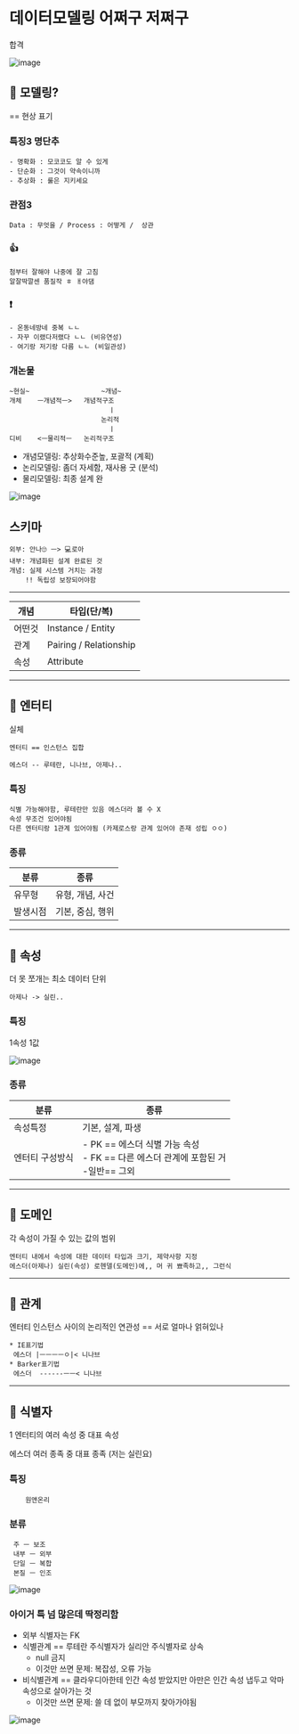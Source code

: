 # 데이터모델링 어쩌구 저쩌구
합격

![image](https://github.com/annamon/fsqld/assets/26790791/8c7feaae-1042-4652-aae5-5e585c1c253c)
## 🤨 모델링?
== 현상 표기
### 특징3 **명단추**
    - 명확화 : 모코코도 알 수 있게
    - 단순화 : 그것이 약속이니까
    - 추상화 : 룰은 지키세요
### 관점3
    Data : 무엇을 / Process : 어떻게 /  상관
### 👍
    첨부터 잘해야 나중에 잘 고침
    알잘딱깔센 품질작 ㅎ ㅐ야댐
### ❗
    - 온동네방네 중복 ㄴㄴ
    - 자꾸 이랬다저랬다 ㄴㄴ (비유연성)
    - 여기랑 저기랑 다름 ㄴㄴ (비일관성)
### 개논물
```
~현실~                  ~개념~
개체    ㅡ개념적ㅡ>   개념적구조
                         ㅣ
                       논리적
                         ㅣ
디비    <ㅡ물리적ㅡ   논리적구조
```

- 개념모델링: 추상화수준높, 포괄적 (계획)
- 논리모델링: 좀더 자세함, 재사용 굿 (분석)
- 물리모델링: 최종 설계 완

![image](https://github.com/annamon/fsqld/assets/26790791/e15b15b9-a33b-494a-8e09-274a072f6e7f)

## 스키마
    외부: 안나🙄 ㅡ> 💻로아
    내부: 개념화된 설계 완료된 것
    개념: 실제 시스템 거치는 과정
        !! 독립성 보장되어야함

---



| 개념 | 타입(단/복) |
| ---- | ---- |
|어떤것 | Instance / Entity |
|관계 | Pairing / Relationship|
|속성| Attribute|
***
## 🎈 엔터티
실체

    엔터티 == 인스턴스 집합
    
    에스더 -- 루테란, 니나브, 아제나..
### 특징
    식별 가능해야함, 루테란만 있음 에스더라 볼 수 X
    속성 무조건 있어야됨
    다른 엔터티랑 1관계 있어야됨 (카제로스랑 관계 있어야 존재 성립 ㅇㅇ)
### 종류
| 분류 | 종류 |
| ---- | ---- |
|유무형| 유형, 개념, 사건 |
|발생시점| 기본, 중심, 행위 |
***
## 🎈 속성
더 못 쪼개는 최소 데이터 단위
```
아제나 -> 실린.. 
```
### 특징
1속성 1값

![image](https://github.com/annamon/fsqld/assets/26790791/88157011-41e9-48f3-9bfc-7b7b9c645d0f)
### 종류
| 분류 | 종류 |
| ---- | ---- |
|속성특정| 기본, 설계, 파생 |
|엔터티 구성방식| - PK == 에스더 식별 가능 속성<br/>- FK == 다른 에스더 관계에 포함된 거<br/>-일반== 그외|
***
## 🎈 도메인
각 속성이 가질 수 있는 값의 범위
```
엔터티 내에서 속성에 대한 데이터 타입과 크기, 제약사항 지정
에스더(아제나) 실린(속성) 로헨델(도메인)에,, 머 귀 뾰족하고,, 그런식
```
***
## 🎈 관계
엔터티 인스턴스 사이의 논리적인 연관성 == 서로 얼마나 얽혀있나 
```
* IE표기법
 에스더 |ㅡㅡㅡㅡㅇ|< 니나브
* Barker표기법
 에스더  ------ㅡㅡ< 니나브
```
***
## 🎈 식별자
1 엔터티의 여러 속성 중 대표 속성

에스더 여러 종족 중 대표 종족 (저는 실린요)

### 특징
        원앤온리
### 분류
```
 주 ㅡ 보조
 내부 ㅡ 외부
 단일 ㅡ 복합
 본질 ㅡ 인조
```
![image](https://github.com/annamon/fsqld/assets/26790791/aa2307f1-bb3f-4e06-a05a-29e63cb1e621)

### 아이거 특 넘 많은데 딱정리함
* 외부 식별자는 FK
* 식별관계 == 루테란 주식별자가 실리안 주식별자로 상속
  * null 금지
  * 이것만 쓰면 문제: 복잡성, 오류 가능
* 비식별관계 == 클라우디아한테 인간 속성 받았지만 아만은 인간 속성 냅두고 악마 속성으로 살아가는 것
  * 이것만 쓰면 문제: 쓸 데 없이 부모까지 찾아가야됨

![image](https://github.com/annamon/fsqld/assets/26790791/0aa67bc1-49c4-492a-8951-b629498ab63f)

